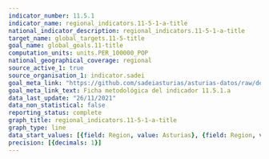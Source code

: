 ```yaml
---
indicator_number: 11.5.1
indicator_name: regional_indicators.11-5-1-a-title
national_indicator_description: regional_indicators.11-5-1-a-title
target_name: global_targets.11-5-title
goal_name: global_goals.11-title
computation_units: units.PER_100000_POP
national_geographical_coverage: regional
source_active_1: true
source_organisation_1: indicator.sadei
goal_meta_link: "https://github.com/sadeiasturias/asturias-datos/raw/develop/descargas/metodologia/11.5.1.a.pdf"
goal_meta_link_text: Ficha metodológica del indicador 11.5.1.a
data_last_update: "26/11/2021"
data_non_statistical: false
reporting_status: complete
graph_title: regional_indicators.11-5-1-a-title
graph_type: line
data_start_values: [{field: Region, value: Asturias}, {field: Region, value: España}]
precision: [{decimals: 1}]
---
```

